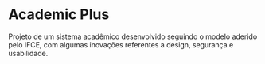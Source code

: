 # Academic Plus

Projeto de um sistema acadêmico desenvolvido seguindo o modelo aderido pelo IFCE, com algumas inovações referentes a design, segurança e usabilidade.

